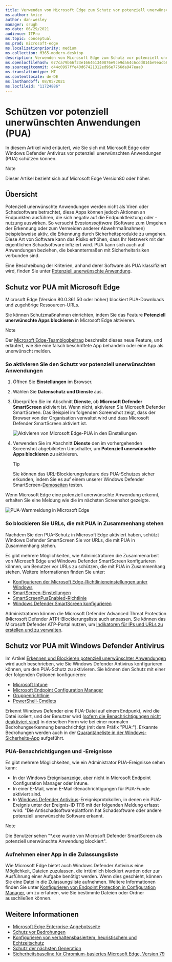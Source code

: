 ```yaml
---
title: Verwenden von Microsoft Edge zum Schutz vor potenziell unerwünschten Anwendungen
ms.author: kvice
author: dan-wesley
manager: srugh
ms.date: 06/29/2021
audience: ITPro
ms.topic: conceptual
ms.prod: microsoft-edge
ms.localizationpriority: medium
ms.collection: M365-modern-desktop
description: Verwenden von Microsoft Edge zum Schutz vor potenziell unerwünschten Anwendungen
ms.openlocfilehash: 677ca79b66f23e166461340876e9ce9da64c6cdd814be9eacb613c053e4ec858
ms.sourcegitcommit: d44c0997ffe40d67421312ed96e7766da947eaa0
ms.translationtype: MT
ms.contentlocale: de-DE
ms.lasthandoff: 08/05/2021
ms.locfileid: "11724886"
---
```

# <a name="protect-against-potentially-unwanted-applications-puas"></a>Schützen vor potenziell unerwünschten Anwendungen (PUA)

In diesem Artikel wird erläutert, wie Sie sich mit Microsoft Edge oder Windows Defender Antivirus vor potenziell unerwünschten Anwendungen (PUA) schützen können.

> [!NOTE]
> Dieser Artikel bezieht sich auf Microsoft Edge Version80 oder höher.

## <a name="overview"></a>Übersicht

Potenziell unerwünschte Anwendungen werden nicht als Viren oder Schadsoftware betrachtet, diese Apps können jedoch Aktionen an Endpunkten ausführen, die sich negativ auf die Endpunktleistung oder -nutzung auswirken. So versucht *Evasionssoftware* (Software zum Umgehen der Erkennung oder zum Vermeiden anderer Abwehrmaßnahmen) beispielsweise aktiv, die Erkennung durch Sicherheitsprodukte zu umgehen. Diese Art von Software kann das Risiko erhöhen, dass Ihr Netzwerk mit der eigentlichen Schadsoftware infiziert wird. PUA kann sich auch auf Anwendungen beziehen, die bekanntermaßen mit Sicherheitsrisiken verbunden sind.

Eine Beschreibung der Kriterien, anhand derer Software als PUA klassifiziert wird, finden Sie unter [Potenziell unerwünschte Anwendung](/windows/security/threat-protection/intelligence/criteria#potentially-unwanted-application-pua).

## <a name="protect-against-pua-with-microsoft-edge"></a>Schutz vor PUA mit Microsoft Edge

Microsoft Edge (Version 80.0.361.50 oder höher) blockiert PUA-Downloads und zugehörige Ressourcen-URLs.

Sie können Schutzmaßnahmen einrichten, indem Sie das Feature **Potenziell unerwünschte Apps blockieren** in Microsoft Edge aktivieren.

> [!NOTE]
> Der [Microsoft Edge-Teamblogbeitrag](https://blogs.windows.com/msedgedev/2020/02/27/protecting-users-potentially-unwanted-apps/) beschreibt dieses neue Feature, und erläutert, wie Sie eine falsch beschriftete App behandeln oder eine App als unerwünscht melden.

### <a name="to-enable-pua-protection"></a>So aktivieren Sie den Schutz vor potenziell unerwünschten Anwendungen

1. Öffnen Sie **Einstellungen** im Browser.
2. Wählen Sie **Datenschutz und Dienste** aus.
3. Überprüfen Sie im Abschnitt **Dienste**, ob **Microsoft Defender SmartScreen** aktiviert ist. Wenn nicht, aktivieren Sie Microsoft Defender SmartScreen. Das Beispiel im folgenden Screenshot zeigt, dass der Browser von der Organisation verwaltet wird und dass Microsoft Defender SmartScreen aktiviert ist.

   ![Aktivieren von Microsoft Edge-PUA in den Einstellungen](./media/microsoft-edge-potentially-unwanted-apps/security-pua-setup.png)

4. Verwenden Sie im Abschnitt **Dienste** den im vorhergehenden Screenshot abgebildeten Umschalter, um **Potenziell unerwünschte Apps blockieren** zu aktivieren.

   > [!TIP]
   > Sie können das URL-Blockierungsfeature des PUA-Schutzes sicher erkunden, indem Sie es auf einem unserer Windows Defender SmartScreen-[Demoseiten](https://demo.smartscreen.msft.net/) testen.

Wenn Microsoft Edge eine potenziell unerwünschte Anwendung erkennt, erhalten Sie eine Meldung wie die im nächsten Screenshot gezeigte.

   ![PUA-Warnmeldung in Microsoft Edge](./media/microsoft-edge-potentially-unwanted-apps/security-pua-msg.png)

### <a name="to-block-against-pua-associated-urls"></a>So blockieren Sie URLs, die mit PUA in Zusammenhang stehen

Nachdem Sie den PUA-Schutz in Microsoft Edge aktiviert haben, schützt Windows Defender SmartScreen Sie vor URLs, die mit PUA in Zusammenhang stehen.

Es gibt mehrere Möglichkeiten, wie Administratoren die Zusammenarbeit von Microsoft Edge und Windows Defender SmartScreen konfigurieren können, um Benutzer vor URLs zu schützen, die mit PUA in Zusammenhang stehen. Weitere Informationen finden Sie unter:

- [Konfigurieren der Microsoft Edge-Richtlinieneinstellungen unter Windows](./configure-microsoft-edge.md)
- [SmartScreen-Einstellungen](./microsoft-edge-policies.md#smartscreen-settings)
- [SmartScreenPuaEnabled-Richtlinie](./microsoft-edge-policies.md#smartscreenpuaenabled)
- [Windows Defender SmartScreen konfigurieren](/microsoft-edge/deploy/available-policies?source=docs#configure-windows-defender-smartscreen)

Administratoren können die Microsoft Defender Advanced Threat Protection (Microsoft Defender ATP)-Blockierungsliste auch anpassen. Sie können das Microsoft Defender ATP-Portal nutzen, um [Indikatoren für IPs und URLs zu erstellen und zu verwalten](/windows/security/threat-protection/microsoft-defender-atp/manage-indicators#create-indicators-for-ips-and-urlsdomains-preview).

## <a name="protect-against-pua-with-windows-defender-antivirus"></a>Schutz vor PUA mit Windows Defender Antivirus

Im Artikel [Erkennen und Blockieren potenziell unerwünschter Anwendungen](/windows/security/threat-protection/windows-defender-antivirus/detect-block-potentially-unwanted-apps-windows-defender-antivirus#windows-defender-antivirus) wird auch beschrieben, wie Sie Windows Defender Antivirus konfigurieren können, um den PUA-Schutz zu aktivieren. Sie können den Schutz mit einer der folgenden Optionen konfigurieren:

- [Microsoft Intune](/windows/security/threat-protection/windows-defender-antivirus/detect-block-potentially-unwanted-apps-windows-defender-antivirus#use-intune-to-configure-pua-protection)
- [Microsoft Endpoint Configuration Manager](/windows/security/threat-protection/windows-defender-antivirus/detect-block-potentially-unwanted-apps-windows-defender-antivirus#use-configuration-manager-to-configure-pua-protection)
- [Gruppenrichtlinie](/windows/security/threat-protection/windows-defender-antivirus/detect-block-potentially-unwanted-apps-windows-defender-antivirus#use-group-policy-to-configure-pua-protection)
- [PowerShell-Cmdlets](/windows/security/threat-protection/windows-defender-antivirus/detect-block-potentially-unwanted-apps-windows-defender-antivirus#use-powershell-cmdlets-to-configure-pua-protection)

Erkennt Windows Defender eine PUA-Datei auf einem Endpunkt, wird die Datei isoliert, und der Benutzer wird ([sofern die Benachrichtigungen nicht deaktiviert sind](/windows/security/threat-protection/windows-defender-antivirus/configure-notifications-windows-defender-antivirus)) in derselben Form wie bei einer normalen Bedrohungserkennung benachrichtigt (mit dem Präfix "PUA:"). Erkannte Bedrohungen werden auch in der [Quarantäneliste in der Windows-Sicherheits-App](/windows/security/threat-protection/windows-defender-antivirus/windows-defender-security-center-antivirus#detection-history) aufgeführt.

### <a name="pua-notifications-and-events"></a>PUA-Benachrichtigungen und -Ereignisse

Es gibt mehrere Möglichkeiten, wie ein Administrator PUA-Ereignisse sehen kann:

- In der Windows Ereignisanzeige, aber nicht in Microsoft Endpoint Configuration Manager oder Intune.
- In einer E-Mail, wenn E-Mail-Benachrichtigungen für PUA-Funde aktiviert sind.
- In [Windows Defender Antivirus](/windows/security/threat-protection/windows-defender-antivirus/troubleshoot-windows-defender-antivirus)-Ereignisprotokollen, in denen ein PUA-Ereignis unter der Ereignis-ID 1116 mit der folgenden Meldung erfasst wird: "Die Antischadsoftwareplattform hat Schadsoftware oder andere potenziell unerwünschte Software erkannt.

> [!NOTE]
> Die Benutzer sehen "*.exe wurde von Microsoft Defender SmartScreen als potenziell unerwünschte Anwendung blockiert".

### <a name="allow-list-an-app"></a>Aufnehmen einer App in die Zulassungsliste

Wie Microsoft Edge bietet auch Windows Defender Antivirus eine Möglichkeit, Dateien zuzulassen, die irrtümlich blockiert wurden oder zur Ausführung einer Aufgabe benötigt werden. Wenn dies geschieht, können Sie eine Datei in die Zulassungsliste aufnehmen. Weitere Informationen finden Sie unter [Konfigurieren von Endpoint Protection in Configuration Manager](/previous-versions/system-center/system-center-2012-R2/hh508770(v=technet.10)#to-exclude-specific-files-or-folders), um zu erfahren, wie Sie bestimmte Dateien oder Ordner ausschließen können.

## <a name="see-also"></a>Weitere Informationen

- [Microsoft Edge Enterprise-Angebotsseite](https://aka.ms/EdgeEnterprise)
- [Schutz vor Bedrohungen](/windows/security/threat-protection/index)
- [Konfigurieren von verhaltensbasiertem, heuristischem und Echtzeitschutz](/windows/security/threat-protection/windows-defender-antivirus/configure-protection-features-windows-defender-antivirus)
- [Schutz der nächsten Generation](/windows/security/threat-protection/windows-defender-antivirus/windows-defender-antivirus-in-windows-10)
- [Sicherheitsbaseline für Chromium-basiertes Microsoft Edge, Version 79](https://techcommunity.microsoft.com/t5/microsoft-security-baselines/security-baseline-final-for-chromium-based-microsoft-edge/ba-p/1111863)